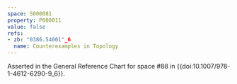 ```yaml
---
space: S000081
property: P000011
value: false
refs:
- zb: "0386.54001"_6
  name: Counterexamples in Topology
---
```


Asserted in the General Reference Chart for space #88 in
{{doi:10.1007/978-1-4612-6290-9_6}}.
